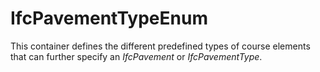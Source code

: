 IfcPavementTypeEnum
===================

This container defines the different predefined types of course elements that can further specify an _IfcPavement_ or _IfcPavementType_.
